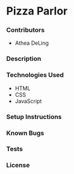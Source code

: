 # Pizza Parlor

### Contributors
  * Athea DeLing

### Description

### Technologies Used
  * HTML
  * CSS
  * JavaScript

### Setup Instructions

### Known Bugs

### Tests

### License